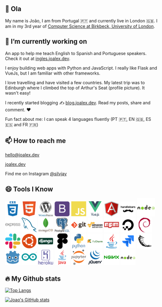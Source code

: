## 👋 Ola 
My name is João, I am from Portugal 🇵🇹 and currently live in London 🇬🇧. I am in my 3rd year of [Computer Science at Birkbeck, University of London](https://www.bbk.ac.uk/study/2021/undergraduate/programmes/UBSCOMPG_C/). 


## 🔭 I’m currently working on 
An app to help me teach English to Spanish and Portuguese speakers. Check it out at [ingles.joalex.dev](https://ingles.joalex.dev).

I enjoy building web apps with Python and JavaScript. I really like Flask and VueJs, but I am familiar with other frameworks. 

I love travelling and have visited a few countries. My latest trip was to Edinburgh where I climbed the top of Arthur's Seat (profile picture). It wasn't easy!

I recently started blogging ✍️ [blog.joalex.dev](https://blog.joalex.dev). Read my posts, share and comment. ❤️

Fun fact about me: I can speak 4 languages fluently (PT 🇵🇹, EN 🇬🇧, ES 🇪🇸 and FR 🇫🇷)

## 📫 How to reach me
[hello@joalex.dev](mailto:hello@joalex.dev)

[joalex.dev](https://joalex.dev)

Find me on Instagram [@silvjay](https://www.instagram.com/silvjay/)

## 😄 Tools I Know
<img src="https://github.com/devicons/devicon/blob/master/icons/css3/css3-plain-wordmark.svg" alt="CSS" width="50" height="50"/>  <img src="https://github.com/devicons/devicon/blob/master/icons/html5/html5-original.svg" alt="HTML" width="50" height="50"/> <img src="https://github.com/devicons/devicon/blob/master/icons/wordpress/wordpress-original.svg" alt="WordPress" width="50" height="50"/>  <img src="https://github.com/devicons/devicon/blob/master/icons/bootstrap/bootstrap-plain.svg" alt="Bootstrap" width="50" height="50"/>  <img src="https://github.com/devicons/devicon/blob/master/icons/javascript/javascript-plain.svg" alt="JavaScript" width="50" height="50" /> <img src="https://github.com/devicons/devicon/blob/master/icons/vuejs/vuejs-original-wordmark.svg" alt="VueJS" width="50" height="50"/>  <img src="https://github.com/devicons/devicon/blob/master/icons/angularjs/angularjs-original.svg" alt="AngularJS" width="50" height="50"/> <img src="https://github.com/devicons/devicon/blob/master/icons/handlebars/handlebars-original-wordmark.svg" alt="HandleBars" width="50" height="50"/> <img src="https://github.com/devicons/devicon/blob/master/icons/nodejs/nodejs-original-wordmark.svg" alt="NodeJS" width="60" height="60"/> <img src="https://github.com/devicons/devicon/blob/master/icons/express/express-original-wordmark.svg" alt="ExpressJS" width="50" height="50"/>  <img src="https://github.com/devicons/devicon/blob/master/icons/mysql/mysql-original.svg" alt="MySQL" width="50" height="50"/> <img src="https://github.com/devicons/devicon/blob/master/icons/mongodb/mongodb-original-wordmark.svg" alt="MongoDB" width="50" height="50"/> <img src="https://github.com/devicons/devicon/blob/master/icons/postgresql/postgresql-original-wordmark.svg" alt="PostgreSQL" width="50" height="50"/> <img src="https://github.com/devicons/devicon/blob/master/icons/git/git-original-wordmark.svg" alt="Git" width="50" height="50"/> <img src="https://github.com/devicons/devicon/blob/master/icons/amazonwebservices/amazonwebservices-original-wordmark.svg" alt="AWS" width="50" height="50"/> <img src="https://github.com/devicons/devicon/blob/master/icons/npm/npm-original-wordmark.svg" alt="npm" width="50" height="50"/> <img src="https://github.com/devicons/devicon/blob/master/icons/digitalocean/digitalocean-plain.svg" alt="DigitalOcean" width="50" height="50"/>  <img src="https://github.com/devicons/devicon/blob/master/icons/debian/debian-original.svg" alt="Debian" width="50" height="50"/> <img src="https://github.com/devicons/devicon/blob/master/icons/slack/slack-original.svg" alt="Slack" width="50" height="50"/> <img src="https://github.com/devicons/devicon/blob/master/icons/ubuntu/ubuntu-plain.svg" alt="Slack" width="50" height="50"/> <img src="https://github.com/devicons/devicon/blob/master/icons/django/django-plain.svg" alt="Slack" width="50" height="50"/> <img src="https://github.com/devicons/devicon/blob/master/icons/figma/figma-plain.svg" alt="Slack" width="50" height="50"/> <img src="https://github.com/devicons/devicon/blob/master/icons/python/python-original-wordmark.svg" alt="Slack" width="50" height="50"/> <img src="https://github.com/devicons/devicon/blob/master/icons/pycharm/pycharm-original-wordmark.svg" alt="Slack" width="50" height="50"/> <img src="https://github.com/devicons/devicon/blob/master/icons/java/java-original.svg" alt="Slack" width="50" height="50"/>    <img src="https://github.com/devicons/devicon/blob/master/icons/jira/jira-original.svg" alt="Slack" width="50" height="50"/> <img src="https://github.com/devicons/devicon/blob/master/icons/flask/flask-original.svg" alt="Slack" width="50" height="50"/> <img src="https://github.com/devicons/devicon/blob/master/icons/godot/godot-original.svg" alt="Slack" width="50" height="50"/> <img src="https://github.com/devicons/devicon/blob/master/icons/arduino/arduino-original.svg" alt="Slack" width="50" height="50"/> <img src="https://github.com/devicons/devicon/blob/master/icons/heroku/heroku-original-wordmark.svg" alt="Slack" width="50" height="50"/> <img src="https://github.com/devicons/devicon/blob/master/icons/java/java-original-wordmark.svg" alt="Slack" width="50" height="50"/> <img src="https://github.com/devicons/devicon/blob/master/icons/jupyter/jupyter-original-wordmark.svg" alt="Slack" width="50" height="50"/> <img src="https://github.com/devicons/devicon/blob/master/icons/jquery/jquery-original-wordmark.svg" alt="Slack" width="50" height="50"/> <img src="https://github.com/devicons/devicon/blob/master/icons/nginx/nginx-original.svg" alt="Slack" width="50" height="50"/> <img src="https://github.com/devicons/devicon/blob/master/icons/nodejs/nodejs-original-wordmark.svg" alt="Slack" width="50" height="50"/>


## 🔥 My Github stats

[![Top Langs](https://github-readme-stats.vercel.app/api/top-langs/?username=j-000&hide=html&theme=vue)](https://github.com/anuraghazra/github-readme-stats)

[![Joao's GitHub stats](https://github-readme-stats.vercel.app/api?username=j-000&theme=vue)](https://github.com/anuraghazra/github-readme-stats)

